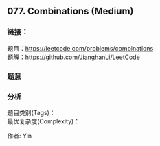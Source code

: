 ## 077. Combinations (Medium)

### **链接**：
题目：https://leetcode.com/problems/combinations  
题解：https://github.com/JianghanLi/LeetCode

### **题意**



### **分析**  
题目类别(Tags)：  
最优复杂度(Complexity)：  



作者: Yin
